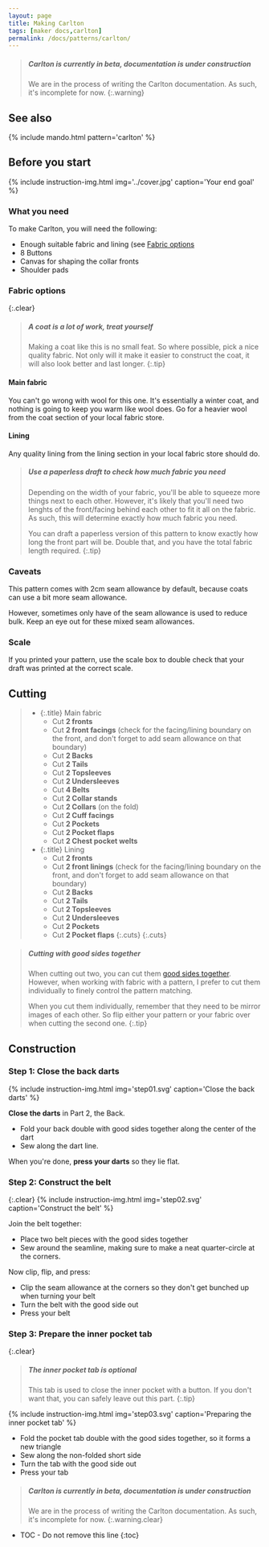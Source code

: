 ```yaml
---
layout: page
title: Making Carlton
tags: [maker docs,carlton]
permalink: /docs/patterns/carlton/
---
```

> ##### Carlton is currently in beta, documentation is under construction
>
> We are in the process of writing the Carlton documentation. As such, it's incomplete for now.
{:.warning}

## See also
{% include mando.html pattern='carlton' %}

## Before you start
{% include instruction-img.html img='../cover.jpg' caption='Your end goal' %}
### What you need

To make Carlton, you will need the following:

 - Enough suitable fabric and lining (see [Fabric options](#fabric-options)
 - 8 Buttons
 - Canvas for shaping the collar fronts
 - Shoulder pads


### Fabric options
{:.clear}

> ##### A coat is a lot of work, treat yourself
>
> Making a coat like this is no small feat. So where possible, pick a nice quality fabric.
> Not only will it make it easier to construct the coat, it will also look better and last longer.
{:.tip}

#### Main fabric
You can't go wrong with wool for this one. It's essentially a winter coat, and nothing is going to keep you warm like wool does.
Go for a heavier wool from the coat section of your local fabric store. 

#### Lining
Any quality lining from the lining section in your local fabric store should do.


> ##### Use a paperless draft to check how much fabric you need
>
> Depending on the width of your fabric, you'll be able to squeeze more things next to each other.
> However, it's likely that you'll need two lenghts of the front/facing behind each other to fit it all on the fabric.
> As such, this will determine exactly how much fabric you need.
>
> You can draft a paperless version of this pattern to know exactly how long the front part will be.
> Double that, and you have the total fabric length required.
{:.tip}

### Caveats
This pattern comes with 2cm seam allowance by default, because coats can use a bit more seam allowance.

However, sometimes only have of the seam allowance is used to reduce bulk.
Keep an eye out for these mixed seam allowances.

### Scale

If you printed your pattern, use the scale box to double check that your draft was printed at the correct scale.

## Cutting

> - {:.title} Main fabric
>   - Cut **2 fronts**
>   - Cut **2 front facings** (check for the facing/lining boundary on the front, and don't forget to add seam allowance on that boundary)
>   - Cut **2 Backs**
>   - Cut **2 Tails**
>   - Cut **2 Topsleeves**
>   - Cut **2 Undersleeves**
>   - Cut **4 Belts**
>   - Cut **2 Collar stands**
>   - Cut **2 Collars** (on the fold)
>   - Cut **2 Cuff facings**
>   - Cut **2 Pockets**
>   - Cut **2 Pocket flaps**
>   - Cut **2 Chest pocket welts**
> - {:.title} Lining
>   - Cut **2 fronts**
>   - Cut **2 front linings** (check for the facing/lining boundary on the front, and don't forget to add seam allowance on that boundary)
>   - Cut **2 Backs**
>   - Cut **2 Tails**
>   - Cut **2 Topsleeves**
>   - Cut **2 Undersleeves**
>   - Cut **2 Pockets**
>   - Cut **2 Pocket flaps**
> {:.cuts}
{:.cuts}

> ##### Cutting *with good sides together*
> When cutting out two, you can cut them [good sides together](/docs/sewing/good-sides-together).
> However, when working with fabric with a pattern, I prefer to cut them individually to finely control the pattern matching.
>
> When you cut them individually, remember that they need to be mirror images of each other. So flip either your pattern or your fabric over when cutting the second one.
{:.tip}

## Construction


### Step 1: Close the back darts
{% include instruction-img.html img='step01.svg' caption='Close the back darts' %}

**Close the darts** in Part 2, the Back. 

 - Fold your back double with good sides together along the center of the dart
 - Sew along the dart line.

When you're done, **press your darts** so they lie flat.

### Step 2: Construct the belt
{:.clear}
{% include instruction-img.html img='step02.svg' caption='Construct the belt' %}

Join the belt together:

 - Place two belt pieces with the good sides together
 - Sew around the seamline, making sure to make a neat quarter-circle at the corners.

Now clip, flip, and press:

 - Clip the seam allowance at the corners so they don't get bunched up when turning your belt
 - Turn the belt with the good side out
 - Press your belt

### Step 3: Prepare the inner pocket tab
{:.clear}

> ##### The inner pocket tab is optional
>
> This tab is used to close the inner pocket with a button.
> If you don't want that, you can safely leave out this part.
{:.tip}

{% include instruction-img.html img='step03.svg' caption='Preparing the inner pocket tab' %}

 - Fold the pocket tab double with the good sides together, so it forms a new triangle
 - Sew along the non-folded short side
 - Turn the tab with the good side out
 - Press your tab





> ##### Carlton is currently in beta, documentation is under construction
>
> We are in the process of writing the Carlton documentation. As such, it's incomplete for now.
{:.warning.clear}


* TOC - Do not remove this line
{:toc}

